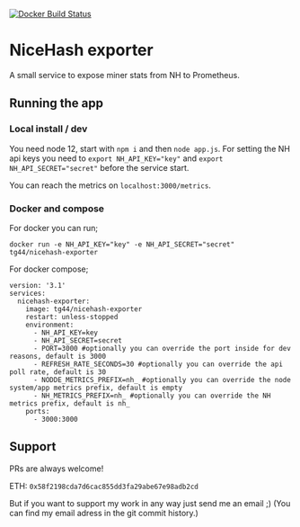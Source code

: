 [![Docker Build Status](https://img.shields.io/docker/cloud/build/tg44/nicehash-exporter?style=flat-square)](https://hub.docker.com/r/tg44/nicehash-exporter)

# NiceHash exporter

A small service to expose miner stats from NH to Prometheus.

## Running the app

### Local install / dev
You need node 12, start with `npm i` and then `node app.js`.
For setting the NH api keys you need to `export NH_API_KEY="key"` and `export NH_API_SECRET="secret"` before the service start.

You can reach the metrics on `localhost:3000/metrics`.

### Docker and compose
For docker you can run;
```
docker run -e NH_API_KEY="key" -e NH_API_SECRET="secret" tg44/nicehash-exporter
```
For docker compose;
```
version: '3.1'
services:
  nicehash-exporter:
    image: tg44/nicehash-exporter
    restart: unless-stopped
    environment:
      - NH_API_KEY=key
      - NH_API_SECRET=secret
      - PORT=3000 #optionally you can override the port inside for dev reasons, default is 3000
      - REFRESH_RATE_SECONDS=30 #optionally you can override the api poll rate, default is 30
      - NODDE_METRICS_PREFIX=nh_ #optionally you can override the node system/app metrics prefix, default is empty
      - NH_METRICS_PREFIX=nh_ #optionally you can override the NH metrics prefix, default is nh_
    ports:
      - 3000:3000
```

## Support

PRs are always welcome!

ETH: `0x58f2198cda7d6cac855dd3fa29abe67e98adb2cd`

But if you want to support my work in any way just send me an email ;) (You can find my email adress in the git commit history.)
